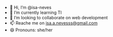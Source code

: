 - 👋 Hi, I’m @isa-neves
- 🌱 I’m currently learning TI
- 💞️ I’m looking to collaborate on web development
- 📫 Reache me on isa.a.nevesss@gmail.com
- 😄 Pronouns: she/her

<!---
isa-neves/isa-neves is a ✨ special ✨ repository because its `README.md` (this file) appears on your GitHub profile.
You can click the Preview link to take a look at your changes.
--->
